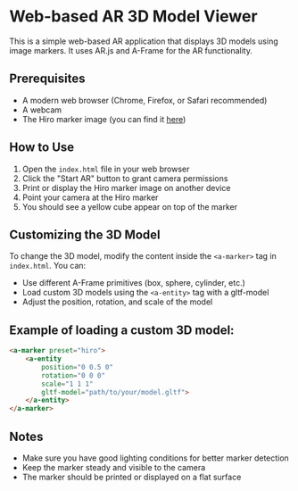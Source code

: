 # Web-based AR 3D Model Viewer

This is a simple web-based AR application that displays 3D models using image markers. It uses AR.js and A-Frame for the AR functionality.

## Prerequisites

- A modern web browser (Chrome, Firefox, or Safari recommended)
- A webcam
- The Hiro marker image (you can find it [here](https://raw.githubusercontent.com/AR-js-org/AR.js/master/data/images/HIRO.jpg))

## How to Use

1. Open the `index.html` file in your web browser
2. Click the "Start AR" button to grant camera permissions
3. Print or display the Hiro marker image on another device
4. Point your camera at the Hiro marker
5. You should see a yellow cube appear on top of the marker

## Customizing the 3D Model

To change the 3D model, modify the content inside the `<a-marker>` tag in `index.html`. You can:

- Use different A-Frame primitives (box, sphere, cylinder, etc.)
- Load custom 3D models using the `<a-entity>` tag with a gltf-model
- Adjust the position, rotation, and scale of the model

## Example of loading a custom 3D model:

```html
<a-marker preset="hiro">
    <a-entity
        position="0 0.5 0"
        rotation="0 0 0"
        scale="1 1 1"
        gltf-model="path/to/your/model.gltf">
    </a-entity>
</a-marker>
```

## Notes

- Make sure you have good lighting conditions for better marker detection
- Keep the marker steady and visible to the camera
- The marker should be printed or displayed on a flat surface 